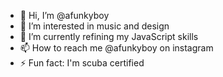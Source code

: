 - 👋 Hi, I’m @afunkyboy
- 👀 I’m interested in music and design
- 🌱 I’m currently refining my JavaScript skills
- 📫 How to reach me @afunkyboy on instagram
- ⚡ Fun fact: I'm scuba certified

<!---
afunkyboy/afunkyboy is a ✨ special ✨ repository because its `README.md` (this file) appears on your GitHub profile.
You can click the Preview link to take a look at your changes.
--->

